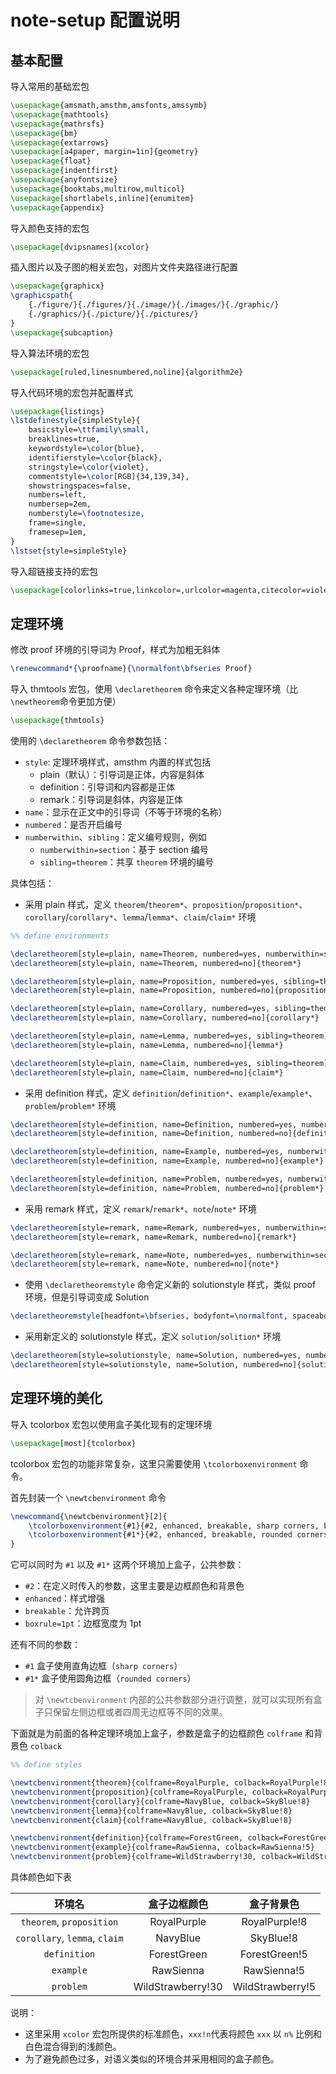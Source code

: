 # note-setup 配置说明

## 基本配置

导入常用的基础宏包
```latex
\usepackage{amsmath,amsthm,amsfonts,amssymb}
\usepackage{mathtools}
\usepackage{mathrsfs}
\usepackage{bm}
\usepackage{extarrows}
\usepackage[a4paper, margin=1in]{geometry}
\usepackage{float}
\usepackage{indentfirst}
\usepackage{anyfontsize}
\usepackage{booktabs,multirow,multicol}
\usepackage[shortlabels,inline]{enumitem}
\usepackage{appendix}
```

导入颜色支持的宏包
```latex
\usepackage[dvipsnames]{xcolor}
```

插入图片以及子图的相关宏包，对图片文件夹路径进行配置
```latex
\usepackage{graphicx}
\graphicspath{
    {./figure/}{./figures/}{./image/}{./images/}{./graphic/}
    {./graphics/}{./picture/}{./pictures/}
}
\usepackage{subcaption}
```

导入算法环境的宏包
```latex
\usepackage[ruled,linesnumbered,noline]{algorithm2e}
```

导入代码环境的宏包并配置样式
```latex
\usepackage{listings}
\lstdefinestyle{simpleStyle}{
    basicstyle=\ttfamily\small,
    breaklines=true,
    keywordstyle=\color{blue},
    identifierstyle=\color{black},
    stringstyle=\color{violet},
    commentstyle=\color[RGB]{34,139,34},
    showstringspaces=false,
    numbers=left,
    numbersep=2em,
    numberstyle=\footnotesize,
    frame=single,
    framesep=1em,
}
\lstset{style=simpleStyle}
```

导入超链接支持的宏包
```latex
\usepackage[colorlinks=true,linkcolor=,urlcolor=magenta,citecolor=violet]{hyperref}
```


## 定理环境

修改 proof 环境的引导词为 Proof，样式为加粗无斜体
```latex
\renewcommand*{\proofname}{\normalfont\bfseries Proof}
```

导入 thmtools 宏包，使用 `\declaretheorem` 命令来定义各种定理环境（比`\newtheorem`命令更加方便）
```latex
\usepackage{thmtools}
```

使用的 `\declaretheorem` 命令参数包括：

- `style`: 定理环境样式，amsthm 内置的样式包括
  - plain（默认）：引导词是正体，内容是斜体
  - definition：引导词和内容都是正体
  - remark：引导词是斜体，内容是正体
- `name`：显示在正文中的引导词（不等于环境的名称）
- `numbered`：是否开启编号
- `numberwithin`、`sibling`：定义编号规则，例如
  - `numberwithin=section`：基于 section 编号
  - `sibling=theorem`：共享 `theorem` 环境的编号


具体包括：

- 采用 plain 样式，定义 `theorem`/`theorem*`、`proposition`/`proposition*`、`corollary`/`corollary*`、`lemma`/`lemma*`、`claim`/`claim*` 环境
```latex
%% define environments

\declaretheorem[style=plain, name=Theorem, numbered=yes, numberwithin=section]{theorem}
\declaretheorem[style=plain, name=Theorem, numbered=no]{theorem*}

\declaretheorem[style=plain, name=Proposition, numbered=yes, sibling=theorem]{proposition}
\declaretheorem[style=plain, name=Proposition, numbered=no]{proposition*}

\declaretheorem[style=plain, name=Corollary, numbered=yes, sibling=theorem]{corollary}
\declaretheorem[style=plain, name=Corollary, numbered=no]{corollary*}

\declaretheorem[style=plain, name=Lemma, numbered=yes, sibling=theorem]{lemma}
\declaretheorem[style=plain, name=Lemma, numbered=no]{lemma*}

\declaretheorem[style=plain, name=Claim, numbered=yes, sibling=theorem]{claim}
\declaretheorem[style=plain, name=Claim, numbered=no]{claim*}
```
- 采用 definition 样式，定义 `definition`/`definition*`、`example`/`example*`、`problem`/`problem*` 环境
```latex
\declaretheorem[style=definition, name=Definition, numbered=yes, numberwithin=section]{definition}
\declaretheorem[style=definition, name=Definition, numbered=no]{definition*}

\declaretheorem[style=definition, name=Example, numbered=yes, numberwithin=section]{example}
\declaretheorem[style=definition, name=Example, numbered=no]{example*}

\declaretheorem[style=definition, name=Problem, numbered=yes, numberwithin=section]{problem}
\declaretheorem[style=definition, name=Problem, numbered=no]{problem*}
```
- 采用 remark 样式，定义 `remark`/`remark*`、`note`/`note*` 环境
```latex
\declaretheorem[style=remark, name=Remark, numbered=yes, numberwithin=section]{remark}
\declaretheorem[style=remark, name=Remark, numbered=no]{remark*}

\declaretheorem[style=remark, name=Note, numbered=yes, numberwithin=section]{note}
\declaretheorem[style=remark, name=Note, numbered=no]{note*}
```
- 使用 `\declaretheoremstyle` 命令定义新的 solutionstyle 样式，类似 proof 环境，但是引导词变成 Solution
```latex
\declaretheoremstyle[headfont=\bfseries, bodyfont=\normalfont, spaceabove=3pt, spacebelow=3pt, qed=\ensuremath{\square}]{solutionstyle}
```
- 采用新定义的 solutionstyle 样式，定义 `solution`/`solition*` 环境
```latex
\declaretheorem[style=solutionstyle, name=Solution, numbered=yes, numberwithin=section]{solution}
\declaretheorem[style=solutionstyle, name=Solution, numbered=no]{solution*}
```


## 定理环境的美化

导入 tcolorbox 宏包以使用盒子美化现有的定理环境
```latex
\usepackage[most]{tcolorbox}
```

tcolorbox 宏包的功能非常复杂，这里只需要使用 `\tcolorboxenvironment` 命令。

首先封装一个 `\newtcbenvironment` 命令
```latex
\newcommand{\newtcbenvironment}[2]{
    \tcolorboxenvironment{#1}{#2, enhanced, breakable, sharp corners, boxrule=1pt}
    \tcolorboxenvironment{#1*}{#2, enhanced, breakable, rounded corners, boxrule=1pt}
}
```

它可以同时为 `#1` 以及 `#1*` 这两个环境加上盒子，公共参数：

- `#2`：在定义时传入的参数，这里主要是边框颜色和背景色
- `enhanced`：样式增强
- `breakable`：允许跨页
- `boxrule=1pt`：边框宽度为 1pt

还有不同的参数：

- `#1` 盒子使用直角边框（`sharp corners`）
- `#1*` 盒子使用圆角边框（`rounded corners`）

> 对 `\newtcbenvironment` 内部的公共参数部分进行调整，就可以实现所有盒子只保留左侧边框或者四周无边框等不同的效果。

下面就是为前面的各种定理环境加上盒子，参数是盒子的边框颜色 `colframe` 和背景色 `colback`
```latex
%% define styles

\newtcbenvironment{theorem}{colframe=RoyalPurple, colback=RoyalPurple!8}
\newtcbenvironment{proposition}{colframe=RoyalPurple, colback=RoyalPurple!8}
\newtcbenvironment{corollary}{colframe=NavyBlue, colback=SkyBlue!8}
\newtcbenvironment{lemma}{colframe=NavyBlue, colback=SkyBlue!8}
\newtcbenvironment{claim}{colframe=NavyBlue, colback=SkyBlue!8}

\newtcbenvironment{definition}{colframe=ForestGreen, colback=ForestGreen!5}
\newtcbenvironment{example}{colframe=RawSienna, colback=RawSienna!5}
\newtcbenvironment{problem}{colframe=WildStrawberry!30, colback=WildStrawberry!5}
```

具体颜色如下表

|            环境名             |   盒子边框颜色    |    盒子背景色    |
| :---------------------------: | :---------------: | :--------------: |
|   `theorem`, `proposition`    |    RoyalPurple    |  RoyalPurple!8   |
| `corollary`, `lemma`, `claim` |     NavyBlue      |    SkyBlue!8     |
|         `definition`          |    ForestGreen    |  ForestGreen!5   |
|           `example`           |     RawSienna     |   RawSienna!5    |
|           `problem`           | WildStrawberry!30 | WildStrawberry!5 |

说明：

- 这里采用 `xcolor` 宏包所提供的标准颜色，`xxx!n`代表将颜色 `xxx` 以 `n%` 比例和白色混合得到的浅颜色。
- 为了避免颜色过多，对语义类似的环境合并采用相同的盒子颜色。
